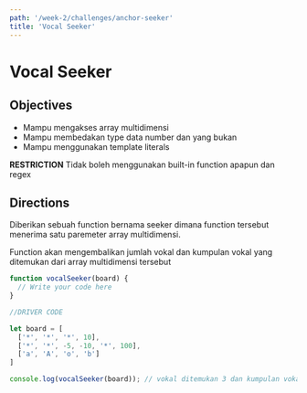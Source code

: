 ```yaml
---
path: '/week-2/challenges/anchor-seeker'
title: 'Vocal Seeker'
---
```


# Vocal Seeker

## Objectives
- Mampu mengakses array multidimensi
- Mampu membedakan type data number dan yang bukan
- Mampu menggunakan template literals

**RESTRICTION**
Tidak boleh menggunakan built-in function apapun dan regex

## Directions

Diberikan sebuah function bernama seeker dimana function tersebut menerima satu paremeter array multidimensi.

Function akan mengembalikan jumlah vokal dan kumpulan vokal yang ditemukan dari array multidimensi tersebut


```JavaScript
function vocalSeeker(board) {
  // Write your code here
}

//DRIVER CODE

let board = [
  ['*', '*', '*', 10],
  ['*', '*', -5, -10, '*', 100],
  ['a', 'A', 'o', 'b']
]

console.log(vocalSeeker(board)); // vokal ditemukan 3 dan kumpulan vokal adalah aAo

```
